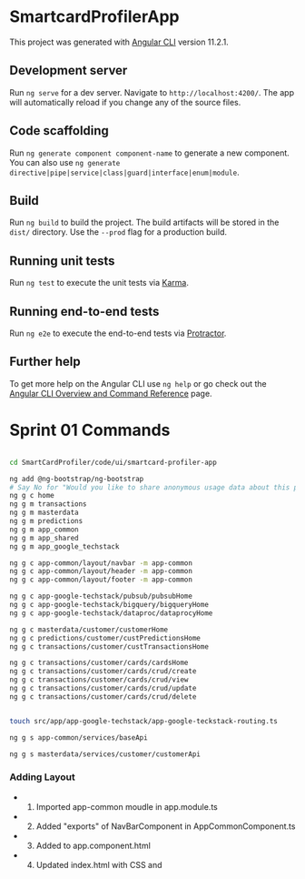 # SmartcardProfilerApp

This project was generated with [Angular CLI](https://github.com/angular/angular-cli) version 11.2.1.

## Development server

Run `ng serve` for a dev server. Navigate to `http://localhost:4200/`. The app will automatically reload if you change any of the source files.

## Code scaffolding

Run `ng generate component component-name` to generate a new component. You can also use `ng generate directive|pipe|service|class|guard|interface|enum|module`.

## Build

Run `ng build` to build the project. The build artifacts will be stored in the `dist/` directory. Use the `--prod` flag for a production build.

## Running unit tests

Run `ng test` to execute the unit tests via [Karma](https://karma-runner.github.io).

## Running end-to-end tests

Run `ng e2e` to execute the end-to-end tests via [Protractor](http://www.protractortest.org/).

## Further help

To get more help on the Angular CLI use `ng help` or go check out the [Angular CLI Overview and Command Reference](https://angular.io/cli) page.


# Sprint 01 Commands
````sh

cd SmartCardProfiler/code/ui/smartcard-profiler-app

ng add @ng-bootstrap/ng-bootstrap
# Say No for "Would you like to share anonymous usage data about this project "
ng g c home
ng g m transactions
ng g m masterdata 
ng g m predictions
ng g m app_common
ng g m app_shared
ng g m app_google_techstack

ng g c app-common/layout/navbar -m app-common
ng g c app-common/layout/header -m app-common
ng g c app-common/layout/footer -m app-common

ng g c app-google-techstack/pubsub/pubsubHome
ng g c app-google-techstack/bigquery/bigqueryHome
ng g c app-google-techstack/dataproc/dataprocyHome

ng g c masterdata/customer/customerHome
ng g c predictions/customer/custPredictionsHome
ng g c transactions/customer/custTransactionsHome

ng g c transactions/customer/cards/cardsHome
ng g c transactions/customer/cards/crud/create
ng g c transactions/customer/cards/crud/view
ng g c transactions/customer/cards/crud/update
ng g c transactions/customer/cards/crud/delete


touch src/app/app-google-techstack/app-google-teckstack-routing.ts

ng g s app-common/services/baseApi

ng g s masterdata/services/customer/customerApi


````

### Adding Layout
- 1. Imported app-common moudle in app.module.ts

- 2. Added "exports" of NavBarComponent in AppCommonComponent.ts

- 3. Added <app-navbar> to app.component.html

- 4. Updated index.html with <link> CSS and <script> as detailed in this Bootstrap Quickstart section https://getbootstrap.com/docs/4.0/getting-started/introduction/

- 5. Updated navbar.component.html with the following
  - a. Removed Search HTML form that generally comes when we copy the Bootstrap code from the getbootstrap.com website
  - b. Changed the lables of the Navbar HTML i.e. removed the dummy values that we get generally when we copy the HTML from the above getboostrap.com website
  - c. Changed the <nav class> names to have "navbar-dark bg-primary" so that blue color is shown in the Navigation bar
  - d. Added routerLink and routerLinkActive to all the <a> tags in navbar.compoment.html

- 6. Added RouterModule as imports in app-common.module.ts

- 7. Added code for AppGoogleTechstackRouting class in src/app/app-google-techstack/app-google-teckstack-routing.ts. Also imported "AppGoogleTechstackRouting" in app-google-techstack.module.ts

- 8. Added code for "Routes" variable like pubsub, dataproc, bigquery in app-google-teckstack-routing.ts

- 9. Added code for "Routes" variable in masterdata-routing.ts, predictions-routing.ts, transactions-routing.ts

- 10. Imported MasterDataRouting, PredictionsRouting and TransactionsRouting in masterdata-module.ts, predictions-routing.ts and transactions-routing.ts files respectively

- 11. 
